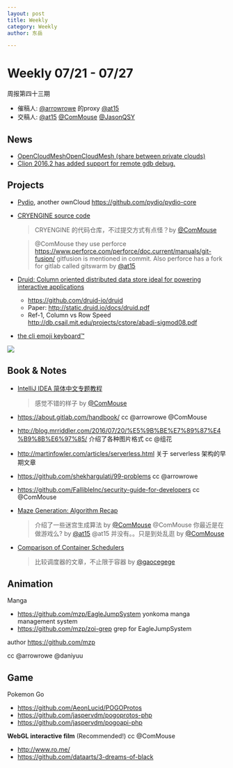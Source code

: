 ```yaml
---
layout: post
title: Weekly
category: Weekly
author: 东岳

---
```


# Weekly 07/21 - 07/27

周报第四十三期

- 催稿人:
  [@arrowrowe][mie] 的proxy [@at15][at15]
- 交稿人:
  [@at15][at15]
  [@ComMouse][dou]
  [@JasonQSY][qsy]

[at15]: https://github.com/at15
[mie]: https://github.com/arrowrowe
[dou]: https://github.com/ComMouse
[gaocegege]: https://github.com/gaocegege
[swaylq]: https://github.com/swaylq
[luke]: https://github.com/LukeXuan
[qsy]: https://github.com/JasonQSY

## News

- [OpenCloudMeshOpenCloudMesh (share between private clouds)](https://wiki.geant.org/display/OCM/Open+Cloud+Mesh)
- [Clion 2016.2 has added support for remote gdb debug.](https://blog.jetbrains.com/clion/2016/07/clion-2016-2-released/)

## Projects

- [Pydio](https://pydio.com/), another ownCloud https://github.com/pydio/pydio-core
- [CRYENGINE source code](https://github.com/CRYTEK-CRYENGINE/CRYENGINE)
  > CRYENGINE 的代码仓库，不过提交方式有点怪？by [@ComMouse][dou]

  > @ComMouse they use perforce https://www.perforce.com/perforce/doc.current/manuals/git-fusion/
gitfusion is mentioned in commit. Also perforce has a fork for gitlab called gitswarm by [@at15][at15]

- [Druid: Column oriented distributed data store ideal for powering interactive applications](http://druid.io)
  - https://github.com/druid-io/druid
  - Paper: http://static.druid.io/docs/druid.pdf
  - Ref-1, Column vs Row Speed http://db.csail.mit.edu/projects/cstore/abadi-sigmod08.pdf

- [the cli emoji keyboard™](https://github.com/kennethreitz/em)

![](https://camo.githubusercontent.com/2c048baf2dfde25643451fe33877706b7188ccea/687474703a2f2f662e636c2e6c792f6974656d732f30503365313132303157316f3432304f314e31532f53637265656e25323053686f74253230323031362d30372d32352532306174253230322e30302e3332253230414d2e706e67)

## Book & Notes

- [IntelliJ IDEA 简体中文专题教程](http://wiki.jikexueyuan.com/project/intellij-idea-tutorial/)
  > 感觉不错的样子 by [@ComMouse][dou]

- https://about.gitlab.com/handbook/ cc @arrowrowe @ComMouse 
- http://blog.mrriddler.com/2016/07/20/%E5%9B%BE%E7%89%87%E4%B9%8B%E6%97%85/  介绍了各种图片格式 cc @组花
- http://martinfowler.com/articles/serverless.html  关于 serverless 架构的早期文章
- https://github.com/shekhargulati/99-problems cc @arrowrowe 
- https://github.com/FallibleInc/security-guide-for-developers cc @ComMouse 
- [Maze Generation: Algorithm Recap](http://weblog.jamisbuck.org/2011/2/7/maze-generation-algorithm-recap)
  > 介绍了一些迷宫生成算法 by [@ComMouse][dou]
  > @ComMouse 你最近是在做游戏么? by [@at15][at15]
  > @at15 并没有。。只是到处乱逛 by [@ComMouse][dou]

- [Comparison of Container Schedulers](https://medium.com/@ArmandGrillet/comparison-of-container-schedulers-c427f4f7421?from=timeline&isappinstalled=0#.p4wyajgqw)
   > 比较调度器的文章，不止限于容器 by [@gaocegege][gaocegege]

## Animation

Manga 

- https://github.com/mzp/EagleJumpSystem yonkoma manga management system
- https://github.com/mzp/zoi-grep grep for EagleJumpSystem

author https://github.com/mzp

cc @arrowrowe @daniyuu

## Game

Pokemon Go

- https://github.com/AeonLucid/POGOProtos
- https://github.com/jaspervdm/pogoprotos-php
- https://github.com/jaspervdm/pogoapi-php

**WebGL interactive film** (Recommended!) cc @ComMouse 

- http://www.ro.me/
- https://github.com/dataarts/3-dreams-of-black